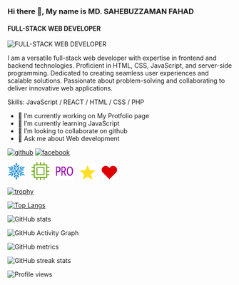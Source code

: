 ### Hi there 👋, My name is MD. SAHEBUZZAMAN FAHAD
#### FULL-STACK WEB DEVELOPER
![FULL-STACK WEB DEVELOPER](https://arturssmirnovs.github.io/github-profile-readme-generator/images/banner.png)

I am a versatile full-stack web developer with expertise in frontend and backend technologies. Proficient in HTML, CSS, JavaScript, and server-side programming. Dedicated to creating seamless user experiences and scalable solutions. Passionate about problem-solving and collaborating to deliver innovative web applications.

Skills:  JavaScript / REACT / HTML / CSS / PHP 

- 🔭 I’m currently working on My Protfolio page 
- 🌱 I’m currently learning JavaScript 
- 👯 I’m looking to collaborate on github 
- 💬 Ask me about Web development 


[<img src='https://cdn.jsdelivr.net/npm/simple-icons@3.0.1/icons/github.svg' alt='github' height='40'>](https://github.com/fahad-web)  [<img src='https://cdn.jsdelivr.net/npm/simple-icons@3.0.1/icons/facebook.svg' alt='facebook' height='40'>](https://www.facebook.com/https://www.facebook.com/profile.php?id=100077618970699)  

<a href='https://archiveprogram.github.com/'><img src='https://raw.githubusercontent.com/acervenky/animated-github-badges/master/assets/acbadge.gif' width='40' height='40'></a> <a href='https://docs.github.com/en/developers'><img src='https://raw.githubusercontent.com/acervenky/animated-github-badges/master/assets/devbadge.gif' width='40' height='40'></a> <a href='https://github.com/pricing'><img src='https://raw.githubusercontent.com/acervenky/animated-github-badges/master/assets/pro.gif' width='40' height='40'></a> <a href='https://stars.github.com/'><img src='https://raw.githubusercontent.com/acervenky/animated-github-badges/master/assets/starbadge.gif' width='35' height='35'></a> <a href='https://docs.github.com/en/github/supporting-the-open-source-community-with-github-sponsors'><img src='https://raw.githubusercontent.com/acervenky/animated-github-badges/master/assets/sponsorbadge.gif' width='35' height='35'></a> 

[![trophy](https://github-profile-trophy.vercel.app/?username=fahad-web)](https://github.com/ryo-ma/github-profile-trophy)

[![Top Langs](https://github-readme-stats.vercel.app/api/top-langs/?username=fahad-web)](https://github.com/anuraghazra/github-readme-stats)

![GitHub stats](https://github-readme-stats.vercel.app/api?username=fahad-web&show_icons=true&count_private=true)  

![GitHub Activity Graph](https://activity-graph.herokuapp.com/graph?username=fahad-web)  

![GitHub metrics](https://metrics.lecoq.io/fahad-web)  

![GitHub streak stats](https://streak-stats.demolab.com/?user=fahad-web)  

![Profile views](https://gpvc.arturio.dev/fahad-web)  

